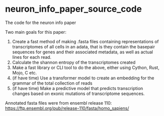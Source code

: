 # neuron_info_paper_source_code
The code for the neuron info paper

Two main goals for this paper: 

1. Create a fast method of making .fasta files containing representations of transcriptomes of all cells in an adata, that is they contain the basepair sequences for genes and their associated metadata, as well as actual lines for each read.
2. Calculate the shannon entropy of the transcriptomes created
3. Make a fast library or CLI tool to do the above, either using Cython, Rust, Mojo, C etc.
4. (if have time) Use a transformer model to create an embedding for the grammar of the total collection of reads
5. (if have time) Make a predictive model that predicts transcription changes based on exonic mutations of transcriptome sequences.


Annotated fasta files were from ensembl release 110: https://ftp.ensembl.org/pub/release-110/fasta/homo_sapiens/
